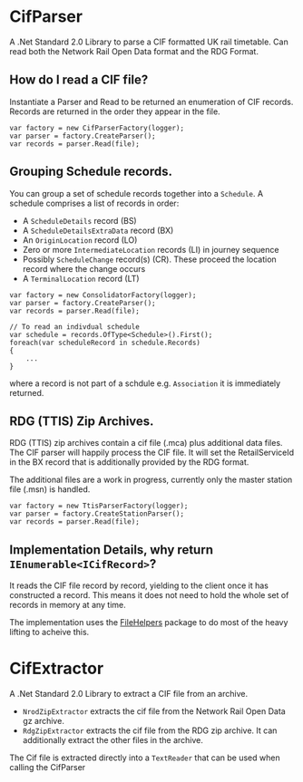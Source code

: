# CifParser
A .Net Standard 2.0 Library to parse a CIF formatted UK rail timetable.  Can read both the Network Rail Open Data format and the RDG Format.

## How do I read a CIF file?

Instantiate a Parser and Read to be returned an enumeration of CIF records.  Records are returned in the order they appear in the file.

```
var factory = new CifParserFactory(logger);
var parser = factory.CreateParser();
var records = parser.Read(file);
```

## Grouping Schedule records.

You can group a set of schedule records together into a `Schedule`.
A schedule comprises a list of records in order:
* A `ScheduleDetails` record (BS)
* A `ScheduleDetailsExtraData` record (BX)
* An `OriginLocation` record (LO)
* Zero or more `IntermediateLocation` records (LI) in journey sequence
* Possibly `ScheduleChange` record(s) (CR).  These proceed the location record where the change occurs
* A `TerminalLocation` record (LT)

```
var factory = new ConsolidatorFactory(logger);
var parser = factory.CreateParser();
var records = parser.Read(file);

// To read an indivdual schedule
var schedule = records.OfType<Schedule>().First();
foreach(var scheduleRecord in schedule.Records)
{
	...
}
```

where a record is not part of a schdule e.g. `Association` it is immediately returned.

## RDG (TTIS) Zip Archives.

RDG (TTIS) zip archives contain a cif file (.mca) plus additional data files.  The CIF parser will happily process the CIF file.  It will set the RetailServiceId in the BX record that is additionally provided by the RDG format.  

The additional files are a work in progress, currently only the master station file (.msn) is handled.

```
var factory = new TtisParserFactory(logger);
var parser = factory.CreateStationParser();
var records = parser.Read(file);
```

## Implementation Details, why return `IEnumerable<ICifRecord>`?

It reads the CIF file record by record, yielding to the client once it has constructed a record.  This means it does not need to hold the whole set of records in memory at any time.

The implementation uses the [FileHelpers](https://www.filehelpers.net/) package to do most of the heavy lifting to acheive this.

# CifExtractor
A .Net Standard 2.0 Library to extract a CIF file from an archive.  
* `NrodZipExtractor` extracts the cif file from the Network Rail Open Data gz archive.
* `RdgZipExtractor` extracts the cif file from the RDG zip archive.  It can additionally extract the other files in the archive.

The Cif file is extracted directly into a `TextReader` that can be used when calling the CifParser
